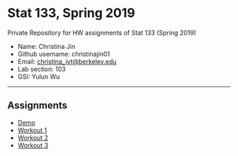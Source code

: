 # Stat 133, Spring 2019

Private Repository for HW assignments of Stat 133 (Spring 2019)

- Name: Christina Jin
- Github username: christinajin01
- Email: christina_jyt@berkeley.edu
- Lab section: 103
- GSI: Yulun Wu

-----

## Assignments

- [Demo](https://github.com/stat133-sp19/hw-stat133-christinajin01/tree/master/demo)
- [Workout 1](https://github.com/stat133-sp19/hw-stat133-christinajin01/tree/master/workout01)
- [Workout 2](https://github.com/stat133-sp19/hw-stat133-christinajin01/tree/master/workout02)
- [Workout 3](https://github.com/stat133-sp19/hw-stat133-christinajin01/tree/master/binomial)


